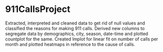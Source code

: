 # 911CallsProject
Extracted, interpreted and cleaned data to get rid of null values and classified the reasons for making 911 calls.
Derived new columns to segregate data by demographics, city, season, date-time and plotted countplot for the same.
Created lmplot for linear fit on number of calls per month and plotted heatmaps in reference to the cause of calls.

